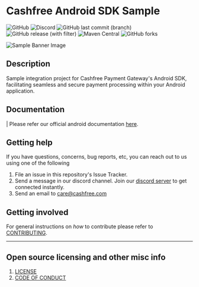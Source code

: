 # Cashfree Android SDK Sample

![GitHub](https://img.shields.io/github/license/cashfree/nextgen-android) ![Discord](https://img.shields.io/discord/931125665669972018?label=discord) ![GitHub last commit (branch)](https://img.shields.io/github/last-commit/cashfree/nextgen-android/master) ![GitHub release (with filter)](https://img.shields.io/github/v/release/cashfree/nextgen-android?label=latest) ![Maven Central](https://img.shields.io/maven-central/v/com.cashfree.pg/api) ![GitHub forks](https://img.shields.io/github/forks/cashfree/nextgen-android)

![Sample Banner Image](https://maven.cashfree.com/images/github-header-image.png)

## **Description** 

Sample integration project for Cashfree Payment Gateway's Android SDK, facilitating seamless and secure payment processing within your Android application.


## Documentation

| Please refer our official android documentation [here](https://docs.cashfree.com/docs/android-integration).


## Getting help

If you have questions, concerns, bug reports, etc, you can reach out to us using one of the following 

1. File an issue in this repository's Issue Tracker.
2. Send a message in our discord channel. Join our [discord server](https://discord.gg/znT6X45qDS) to get connected instantly.
3. Send an email to care@cashfree.com

## Getting involved

For general instructions on _how_ to contribute please refer to [CONTRIBUTING](CONTRIBUTING.md).


----

## Open source licensing and other misc info
1. [LICENSE](https://github.com/cashfree/nextgen-android/blob/master/LICENSE.md)
2. [CODE OF CONDUCT](https://github.com/cashfree/nextgen-android/blob/master/CODE_OF_CONDUCT.md)

